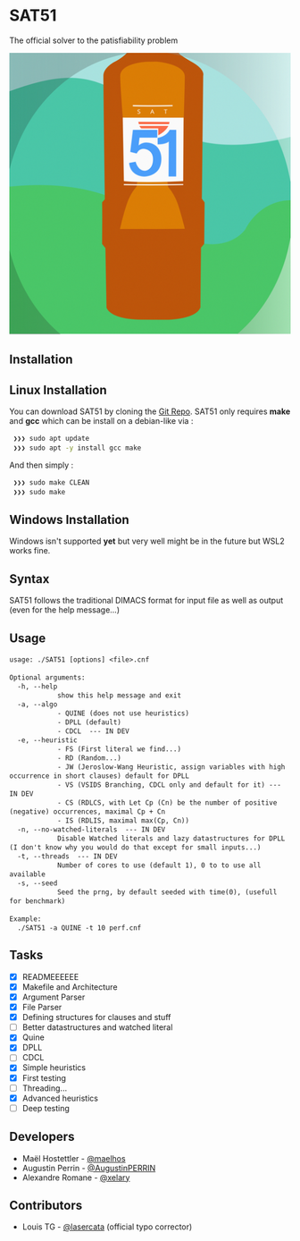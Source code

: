 # SAT51

The official solver to the patisfiability problem

![InductorGen Logo](/logo/logo_small.png)

## Installation

## Linux Installation

You can download SAT51 by cloning the [Git Repo](https://github.com/maelhos/SAT51).
SAT51 only requires **make** and **gcc** which can be install on a debian-like via :

``` bash
 ❯❯❯ sudo apt update
 ❯❯❯ sudo apt -y install gcc make
```

And then simply :

``` bash
 ❯❯❯ sudo make CLEAN
 ❯❯❯ sudo make
```

## Windows Installation

Windows isn't supported **yet** but very well might be in the future but WSL2 works fine.

## Syntax

SAT51 follows the traditional DIMACS format for input file as well as output (even for the help message...)

## Usage

``` text
usage: ./SAT51 [options] <file>.cnf

Optional arguments:
  -h, --help            
            show this help message and exit
  -a, --algo
            - QUINE (does not use heuristics)
            - DPLL (default)
            - CDCL  --- IN DEV
  -e, --heuristic
            - FS (First literal we find...)
            - RD (Random...)
            - JW (Jeroslow-Wang Heuristic, assign variables with high occurrence in short clauses) default for DPLL
            - VS (VSIDS Branching, CDCL only and default for it) --- IN DEV
            - CS (RDLCS, with Let Cp (Cn) be the number of positive (negative) occurrences, maximal Cp + Cn
            - IS (RDLIS, maximal max(Cp, Cn))
  -n, --no-watched-literals  --- IN DEV
            Disable Watched literals and lazy datastructures for DPLL (I don't know why you would do that except for small inputs...)
  -t, --threads  --- IN DEV
            Number of cores to use (default 1), 0 to to use all available
  -s, --seed
            Seed the prng, by default seeded with time(0), (usefull for benchmark)

Example:
  ./SAT51 -a QUINE -t 10 perf.cnf
```

## Tasks

- [x] READMEEEEEE
- [x] Makefile and Architecture
- [x] Argument Parser
- [x] File Parser
- [x] Defining structures for clauses and stuff
- [ ] Better datastructures and watched literal
- [x] Quine
- [x] DPLL
- [ ] CDCL
- [x] Simple heuristics
- [x] First testing
- [ ] Threading...
- [x] Advanced heuristics
- [ ] Deep testing

## Developers

- Maël Hostettler - [@maelhos](https://github.com/maelhos/)
- Augustin Perrin - [@AugustinPERRIN](https://github.com/AugustinPERRIN/)
- Alexandre Romane - [@xelary](https://github.com/xelary/)

## Contributors

- Louis TG - [@lasercata](https://github.com/lasercata/) (official typo corrector)
